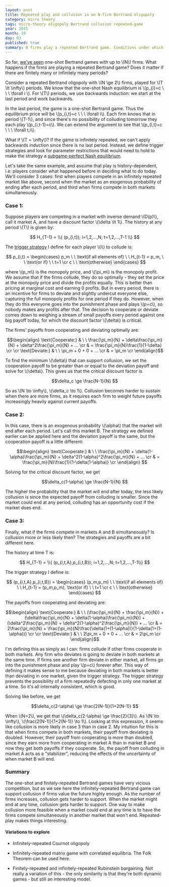 ```yaml
---
layout: post
title: Repeated play and collusion in an N-firm Bertrand oligopoly 
category: micro theory
tags: micro-theory oligopoly Bertrand collusion repeated-game 
year: 2015
month: 10
day: 03
published: true
summary: N firms play a repeated Bertrand game. Conditions under which collusion is sustainable are explored.
---
```


So far, [we've seen](http://akhilrao.github.io/micro%20theory/2015/09/29/bertrand-cournot-oligopoly/) one-shot Bertrand games with up to \\(N\\) firms. What happens if the firms are playing a repeated Bertrand game? Does it matter if there are finitely many or infinitely many periods?

Consider a repeated Bertrand oligopoly with \\(N \ge 2\\) firms, played for \\(T \lt \infty\\) periods. We know that the one-shot Nash equilibrium is \\(p_{i}=c \ \ \ \forall i \\). For \\(T\\) periods, we use backwards induction: we start at the last period and work backwards.

In the last period, the game is a one-shot Bertrand game. Thus the equilibrium price will be \\(p_{i,t}=c \ \ \ \forall i\\). Each firm knows that in period \\(T-1\\), and  since there's no possibility of colluding tomorrow they each play \\(p_{i,t-1}=c\\). We can extend the argument to see that \\(p_{i,t}=c \ \ \ \forall t,i\\).

What if \\(T = \infty\\)? If the game is infinitely repeated, we can't apply backwards induction since there is no last period. Instead, we define trigger strategies and look for parameter restrictions that would need to hold to make the strategy a [subgame-perfect Nash equilibrium](https://en.wikipedia.org/wiki/Subgame_perfect_equilibrium). 

Let's take the same example, and assume that play is history-dependent, i.e. players consider what happened before in deciding what to do today. We'll consider 3 cases: first when players compete in an infinitely repeated market like above, second when the market as an exogenous probability of ending after each period, and third when firms compete in both markets simultaneously.

### Case 1:
Suppose players are competing in a market with inverse demand \\(D(p)\\), call it market A, and have a discount factor \\(\delta \lt 1\\). The history at any period \\(T\\) is given by:

$$ H_{T-1} = \\{ (p_{i,t}); i=1,2,...,N; t=1,2,...,T-1 \\} $$

The [trigger strategy](https://en.wikipedia.org/wiki/Trigger_strategy) I define for each player \\(i\\) to collude is:

$$ p_{i,t} =
\begin{cases}
p_m \ \ \text{if all elements of} \ \ H_{t-1} = p_m, \ \ \text{or if} \ \ t=1 \cr
c \ \ \text{otherwise}
\end{cases} $$

where \\(p_m\\) is the monopoly price, and \\(\pi_m\\) is the monopoly profit. We assume that if the firms collude, they do so optimally - they set the price at the monopoly price and divide the profits equally. This is better than pricing at marginal cost and earning 0 profits. But in every period, there is an incentive for firms to deviate and slightly undercut everyone else, capturing the full monopoly profits for one period if they do. However, when they do this everyone goes into the punishment phase and plays \\(p=c\\), so nobody makes any profits after that. The decision to cooperate or deviate comes down to weighing a stream of small payoffs every period against one big payoff today, for which the discount factor \\(\delta\\) is critical.

The firms' payoffs from cooperating and deviating optimally are:

$$\begin{align}
\text{Cooperate:} & \ \ \frac{\pi_m}{N} + \delta\frac{\pi_m}{N} + \delta^2\frac{\pi_m}{N} + ... \cr
& = \frac{\pi_m}{N}\frac{1}{1-\delta} \cr \cr
\text{Deviate:} & \ \ \pi_m + 0 + 0 + ... \cr
& = \pi_m \cr
\end{align}$$

To find the minimum \\(\delta\\) that can support collusion, we set the cooperation payoff to be greater than or equal to the deviation payoff and solve for \\(\delta\\). This gives us that the critical discount factor is

$$\delta_c \ge \frac{N-1}{N} $$

So as \\(N \to \infty\\), \\(\delta_c \to 1\\). Collusion becomes harder to sustain when there are more firms, as it requires each firm to weight future payoffs increasingly heavily against current payoffs.

### Case 2:
In this case, there is an exogenous probability \\(\alpha\\) that the market will end after each period. Let's call this market B. The strategy we defined earlier can be applied here and the deviation payoff is the same, but the cooperation payoff is a little different:

$$\begin{align}
\text{Cooperate:} & \ \ \frac{\pi_m}{N} + \delta(1-\alpha)\frac{\pi_m}{N} + \delta^2(1-\alpha)^2\frac{\pi_m}{N} + ... \cr
& = \frac{\pi_m}{N}\frac{1}{1-\delta(1-\alpha)} \cr
\end{align} $$

Solving for the critical discount factor, we get

$$\delta_c(1-\alpha) \ge \frac{N-1}{N} $$

The higher the probability that the market will end after today, the less likely collusion is since the expected payoff from colluding is smaller. Since the market could end at any period, colluding has an opportunity cost if the market does end.

### Case 3:
Finally, what if the firms compete in markets A and B simultaneously? Is collusion more or less likely then? The strategies and payoffs are a bit different here.

The history at time T is: 

$$ H_{T-1} = \\{ (p_{i,t,A},p_{i,t,B}); i=1,2,...,N; t=1,2,...,T-1\\} $$

The trigger strategy I define is:

$$ (p_{i,t,A},p_{i,t,B}) =
\begin{cases}
(p_m,p_m) \ \ \text{if all elements of} \ \ H_{t-1} = (p_m,p_m), \text{or if} \ \ t=1 \cr
c \ \ \text{otherwise}
\end{cases} $$

The payoffs from cooperating and deviating are:

$$\begin{align}
\text{Cooperate:} & \ \ (\frac{\pi_m}{N} + \frac{\pi_m}{N}) + (\delta\frac{\pi_m}{N} + \delta(1-\alpha)\frac{\pi_m}{N}) + (\delta^2\frac{\pi_m}{N} + \delta^2(1-\alpha)^2\frac{\pi_m}{N}) + ... \cr
& = 2\frac{\pi_m}{N} + \frac{\pi_m}{N}\frac{\delta(1+(1-\alpha))}{1-\delta(1+(1-\alpha))} \cr \cr
\text{Deviate:} & \ \ 2\pi_m + 0 + 0 + ... \cr
& = 2\pi_m \cr
\end{align}$$

I'm defining this as simply as I can: firms collude if other firms cooperate in both markets. Any firm who deviates is going to deviate in both markets at the same time. If firms see another firm deviate in either market, all firms go into the punishment phase and play \\(p=c\\) forever after. This way of defining it makes sense to me because deviating in both markets is better than deviating in one market, given the trigger strategy. The trigger strategy prevents the possibility of a firm repeatedly defecting in only one market at a time. So it's all internally consistent, which is good.

Solving like before, we get

$$\delta_c(2-\alpha) \ge \frac{2(N-1)}{1+2(N-1)} $$

When \\(N=2\\), we get that \\(\delta_c(2-\alpha) \ge \frac{2}{3}\\). As \\(N \to \infty\\), \\(\frac{2(N-1)}{1+2(N-1)} \to 1\\). Looking at this expression, it seems like collusion is more likely in case 3 than in case 2. My intuition for this is that when firms compete in both markets, their payoff from deviating is doubled. However, their payoff from cooperating is more than doubled, since they earn more from cooperating in market A than in market B and now they get both payoffs if they cooperate. So, the payoff from colluding in market A acts as a "stabilizer", reducing the effects of the uncertainty of when market B will end.

### Summary

The one-shot and finitely-repeated Bertrand games have very vicious competition, but as we see here the infinitely-repeated Bertrand game can support collusion if firms value the future highly enough. As the number of firms increases, collusion gets harder to support. When the market might end at any time, collusion gets harder to support. One way to make collusion more feasible when a market could end at any time is to have the firms compete simultaneously in another market that won't end. Repeated-play makes things interesting.

#### Variations to explore

* Infinitely-repeated Cournot oligopoly

* Infinitely-repeated matrix game with correlated equilibria. The Folk Theorem can be used here.

* Finitely-repeated and infinitely-repeated Rubinstein bargaining. Not really a variation of this - the only similarity is that they're both dynamic games - but still an interesting model.